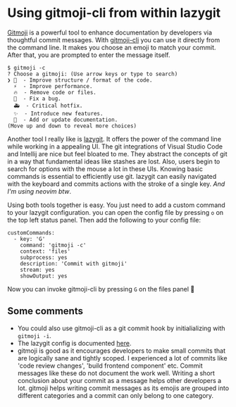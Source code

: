 # Using gitmoji-cli from within lazygit

[Gitmoji](https://gitmoji.dev/) is a powerful tool to enhance
documentation by developers via thoughtful commit messages. With
[gitmoji-cli](https://github.com/carloscuesta/gitmoji-cli#gitmoji-cli)
you can use it directly from the command line. It makes you choose an
emoji to match your commit. After that, you are prompted to enter the
message itself.

    $ gitmoji -c
    ? Choose a gitmoji: (Use arrow keys or type to search)
    ❯ 🎨  - Improve structure / format of the code.
      ⚡️  - Improve performance.
      🔥  - Remove code or files.
      🐛  - Fix a bug.
      🚑️  - Critical hotfix.
      ✨  - Introduce new features.
      📝  - Add or update documentation.
    (Move up and down to reveal more choices)

Another tool I really like is
[lazygit](https://github.com/jesseduffield/lazygit). It offers the power
of the command line while working in a appealing UI. The git
integrations of Visual Studio Code and Intellij are nice but feel
bloated to me. They abstract the concepts of git in a way that
fundamental ideas like stashes are lost. Also, users begin to search for
options with the mouse a lot in these UIs. Knowing basic commands is
essential to efficiently use git. lazygit can easily navigated with the
keyboard and commits actions with the stroke of a single key. _And I\'m
using neovim btw_.

Using both tools together is easy. You just need to add a custom command
to your lazygit configuration. you can open the config file by pressing
`o` on the top left status panel. Then add the following to your config
file:

    customCommands:
      - key: 'G'
        command: 'gitmoji -c'
        context: 'files'
        subprocess: yes
        description: 'Commit with gitmoji'
        stream: yes
        showOutput: yes

Now you can invoke gitmoji-cli by pressing `G` on the files panel 🥳

## Some comments

- You could also use gitmoji-cli as a git commit hook by
  initialializing with `gitmoji -i`.
- The lazygit config is documented
  [here](https://github.com/jesseduffield/lazygit/blob/master/docs/Config.md).
- gitmoji is good as it encourages developers to make small commits
  that are logically sane and tightly scoped. I experienced a lot of
  commits like \'code review changes\', \'build frontend component\'
  etc. Commit messages like these do not document the work well.
  Writing a short conclusion about your commit as a message helps
  other developers a lot. gitmoji helps writing commit messages as its
  emojis are grouped into different categories and a commit can only
  belong to one category.
